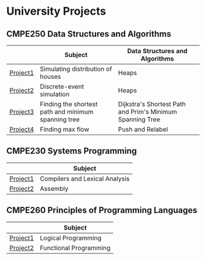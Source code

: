 # University Projects
<h2> CMPE250 Data Structures and Algorithms </h2>

|        | Subject | Data Structures and Algorithms |
|--------|---------|--------------------------------|
|[Project1](https://github.com/HarunErgen/university-projects/tree/master/cmpe250/Project1)|Simulating distribution of houses|Heaps|
|[Project2](https://github.com/HarunErgen/university-projects/tree/master/cmpe250/Project2)|Discrete-event simulation|Heaps|
|[Project3](https://github.com/HarunErgen/university-projects/tree/master/cmpe250/Project3)|Finding the shortest path and minimum spanning tree|Dijkstra's Shortest Path and Prim's Minimum Spanning Tree|
|[Project4](https://github.com/HarunErgen/university-projects/tree/master/cmpe250/Project4)|Finding max flow|Push and Relabel|

<h2> CMPE230 Systems Programming </h2>

|        | Subject |
|--------|---------|
|[Project1](https://github.com/HarunErgen/university-projects/tree/master/cmpe230/project1)|Compilers and Lexical Analysis|
|[Project2](https://github.com/HarunErgen/university-projects/tree/master/cmpe230/project2)|Assembly|

<h2> CMPE260 Principles of Programming Languages </h2>

|        | Subject |
|--------|---------|
|[Project1](https://github.com/HarunErgen/university-projects/tree/master/cmpe260/project1)|Logical Programming|
|[Project2](https://github.com/HarunErgen/university-projects/tree/master/cmpe260/project2)|Functional Programming|
